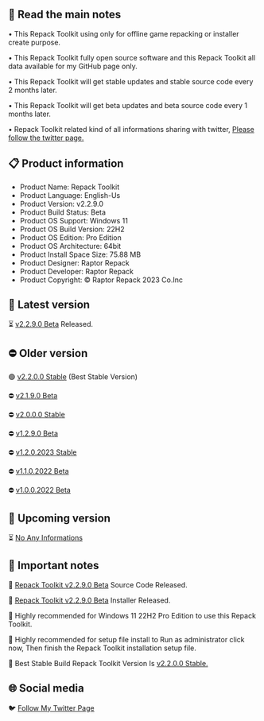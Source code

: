 📝 Read the main notes
----------------------

• This Repack Toolkit using only for offline game repacking or installer create purpose.

• This Repack Toolkit fully open source software and this Repack Toolkit all data available for my GitHub page only.

• This Repack Toolkit will get stable updates and stable source code every 2 months later.

• This Repack Toolkit will get beta updates and beta source code every 1 months later.

• Repack Toolkit related kind of all informations sharing with twitter, [Please follow the twitter page.](https://www.twitter.com/raptorrepack)

📋 Product information
----------------------
- Product Name: Repack Toolkit
- Product Language: English-Us
- Product Version: v2.2.9.0
- Product Build Status: Beta
- Product OS Support: Windows 11
- Product OS Build Version: 22H2
- Product OS Edition: Pro Edition
- Product OS Architecture: 64bit
- Product Install Space Size: 75.88 MB
- Product Designer: Raptor Repack
- Product Developer: Raptor Repack
- Product Copyright: © Raptor Repack 2023 Co.Inc

🌟 Latest version
-----------------
⏳ [v2.2.9.0 Beta](https://github.com/RaptorRepack/RepackToolkit/releases/tag/v2.2.9) Released.

⛔ Older version
----------------
🟢 [v2.2.0.0 Stable](https://github.com/RaptorRepack/RepackToolkit/releases/tag/v2.2.0) (Best Stable Version)

⛔ [v2.1.9.0 Beta](https://github.com/RaptorRepack/RepackToolkit/releases/tag/v2.1.9)

⛔ [v2.0.0.0 Stable](https://github.com/RaptorRepack/RepackToolkit/releases/tag/v2.0.0)

⛔ [v1.2.9.0 Beta](https://github.com/RaptorRepack/RepackToolkit/releases/tag/v1.2.9)

⛔ [v1.2.0.2023 Stable](https://github.com/RaptorRepack/RepackToolkit/releases/tag/v1.2.0)

⛔ [v1.1.0.2022 Beta](https://github.com/RaptorRepack/RepackToolkit/releases/tag/v1.1.0)

⛔ [v1.0.0.2022 Beta](https://github.com/RaptorRepack/RepackToolkit/releases/tag/v1.0.0)

📢 Upcoming version
-------------------
⏳ [No Any Informations](https://GitHub.Com/Raptorrepack/RepackToolkit)

📝 Important notes
------------------
🔴 [Repack Toolkit v2.2.9.0 Beta](https://github.com/RaptorRepack/RepackToolkit/tree/Toolkit/Beta%20Project/v2.2.9) Source Code Released.

🔴 [Repack Toolkit v2.2.9.0 Beta](https://github.com/RaptorRepack/RepackToolkit/releases/tag/v2.2.9) Installer Released.

🔴 Highly recommended for Windows 11 22H2 Pro Edition to use this Repack Toolkit.

🔴 Highly recommended for setup file install to Run as administrator click now, Then finish the Repack Toolkit installation setup file.

🔴 Best Stable Build Repack Toolkit Version Is [v2.2.0.0 Stable.](https://github.com/RaptorRepack/RepackToolkit/releases/tag/v2.2.0)


🌐 Social media
---------------
🐦 [Follow My Twitter Page](https://www.twitter.com/raptorrepack)
